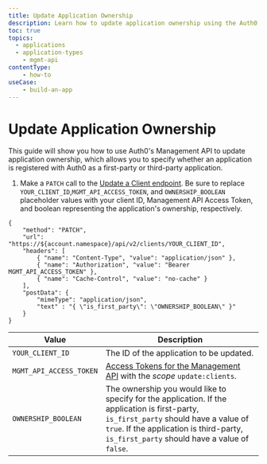 ```yaml
---
title: Update Application Ownership
description: Learn how to update application ownership using the Auth0 Management API. This will let you specify whether an application is registered with Auth0 as a first-party or third-party application.
toc: true
topics:
  - applications
  - application-types
	- mgmt-api
contentType: 
	- how-to
useCase:
	- build-an-app
---
```

# Update Application Ownership

This guide will show you how to use Auth0's Management API to update application ownership, which allows you to specify whether an application is registered with Auth0 as a first-party or third-party application.

1. Make a `PATCH` call to the [Update a Client endpoint](/api/management/v2#!/Clients/patch_clients_by_id). Be sure to replace `YOUR_CLIENT_ID`,`MGMT_API_ACCESS_TOKEN`, and `OWNERSHIP_BOOLEAN` placeholder values with your client ID, Management API Access Token, and boolean representing the application's ownership, respectively.

```har
{
	"method": "PATCH",
	"url": "https://${account.namespace}/api/v2/clients/YOUR_CLIENT_ID",
	"headers": [
		{ "name": "Content-Type", "value": "application/json" },
		{ "name": "Authorization", "value": "Bearer MGMT_API_ACCESS_TOKEN" },
		{ "name": "Cache-Control", "value": "no-cache" }
	],
	"postData": {
		"mimeType": "application/json",
		"text" : "{ \"is_first_party\": \"OWNERSHIP_BOOLEAN\" }"
	}
}
```

| Value | Description |
| - | - |
| `YOUR_CLIENT_ID` | Τhe ID of the application to be updated. |
| `MGMT_API_ACCESS_TOKEN` | [Access Tokens for the Management API](/api/management/v2/tokens) with the <dfn data-key="scope">scope</dfn> `update:clients`. |
| `OWNERSHIP_BOOLEAN` | The ownership you would like to specify for the application. If the application is first-party, `is_first_party` should have a value of `true`. If the application is third-party, `is_first_party` should have a value of `false`. |
